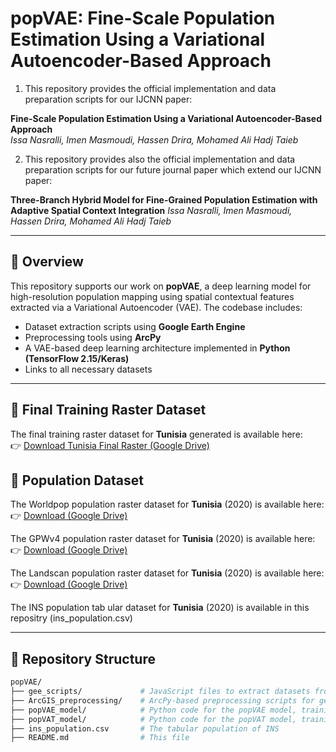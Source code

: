 # popVAE: Fine-Scale Population Estimation Using a Variational Autoencoder-Based Approach

1) This repository provides the official implementation and data preparation scripts for our IJCNN paper:

**Fine-Scale Population Estimation Using a Variational Autoencoder-Based Approach**  
*Issa Nasralli, Imen Masmoudi, Hassen Drira, Mohamed Ali Hadj Taieb*  

2) This repository provides also the official implementation and data preparation scripts for our future journal paper which extend our IJCNN paper:

**Three-Branch Hybrid Model for Fine-Grained Population Estimation with Adaptive Spatial Context Integration**
*Issa Nasralli, Imen Masmoudi, Hassen Drira, Mohamed Ali Hadj Taieb*  

---

## 🧠 Overview

This repository supports our work on **popVAE**, a deep learning model for high-resolution population mapping using spatial contextual features extracted via a Variational Autoencoder (VAE). The codebase includes:

- Dataset extraction scripts using **Google Earth Engine**
- Preprocessing tools using **ArcPy**
- A VAE-based deep learning architecture implemented in **Python (TensorFlow 2.15/Keras)**
- Links to all necessary datasets

---

## 📂 Final Training Raster Dataset

The final training raster dataset for **Tunisia** generated is available here:  
👉 [Download Tunisia Final Raster (Google Drive)](https://drive.google.com/file/d/12YaLwfOp-IPpgUMciMzb_lOR_eK4aL5B/view?usp=sharing)

## 📂 Population  Dataset

The Worldpop population raster dataset for **Tunisia** (2020) is available here:  
👉 [Download (Google Drive)](https://drive.google.com/file/d/144qTJMNqwMi6JjsT-KorP9HB4IgxaWe5/view?usp=sharing)

The GPWv4 population raster dataset for **Tunisia** (2020) is available here:  
👉 [Download (Google Drive)](https://drive.google.com/file/d/1HrbtDfSGfP6dj6BfA91Kp_74GM1ixNVV/view?usp=sharing)

The Landscan population raster dataset for **Tunisia** (2020) is available here:  
👉 [Download (Google Drive)](https://drive.google.com/file/d/1PRqruoDi6GpFlOaR--N2v_h0sjl88jMz/view?usp=sharing)


The INS population tab ular dataset for **Tunisia** (2020) is available in this repositry (ins_population.csv)  




---

## 📁 Repository Structure

```bash
popVAE/
├── gee_scripts/             # JavaScript files to extract datasets from Google Earth Engine
├── ArcGIS_preprocessing/    # ArcPy-based preprocessing scripts for geospatial data
├── popVAE_model/            # Python code for the popVAE model, training, and inference
├── popVAT_model/            # Python code for the popVAT model, training, and inference
├── ins_population.csv       # The tabular population of INS 
├── README.md                # This file
